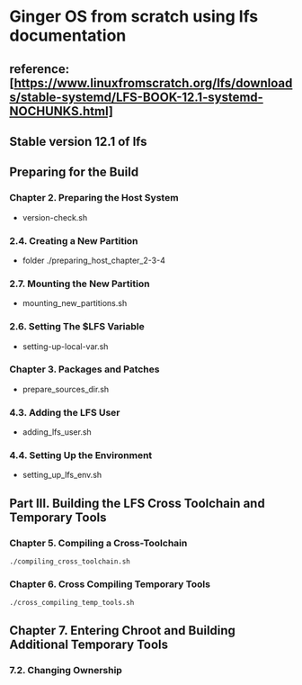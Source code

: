 # Ginger OS from scratch using lfs documentation
## reference: [https://www.linuxfromscratch.org/lfs/downloads/stable-systemd/LFS-BOOK-12.1-systemd-NOCHUNKS.html]

## Stable version 12.1 of lfs

## Preparing for the Build
### Chapter 2. Preparing the Host System
- version-check.sh
### 2.4. Creating a New Partition
-  folder ./preparing_host_chapter_2-3-4
### 2.7. Mounting the New Partition
- mounting_new_partitions.sh
### 2.6. Setting The $LFS Variable
- setting-up-local-var.sh
### Chapter 3. Packages and Patches
- prepare_sources_dir.sh
### 4.3. Adding the LFS User
- adding_lfs_user.sh
### 4.4. Setting Up the Environment
- setting_up_lfs_env.sh
## Part III. Building the LFS Cross Toolchain and Temporary Tools
### Chapter 5. Compiling a Cross-Toolchain
`./compiling_cross_toolchain.sh`
### Chapter 6. Cross Compiling Temporary Tools
`./cross_compiling_temp_tools.sh`
## Chapter 7. Entering Chroot and Building Additional Temporary Tools
### 7.2. Changing Ownership